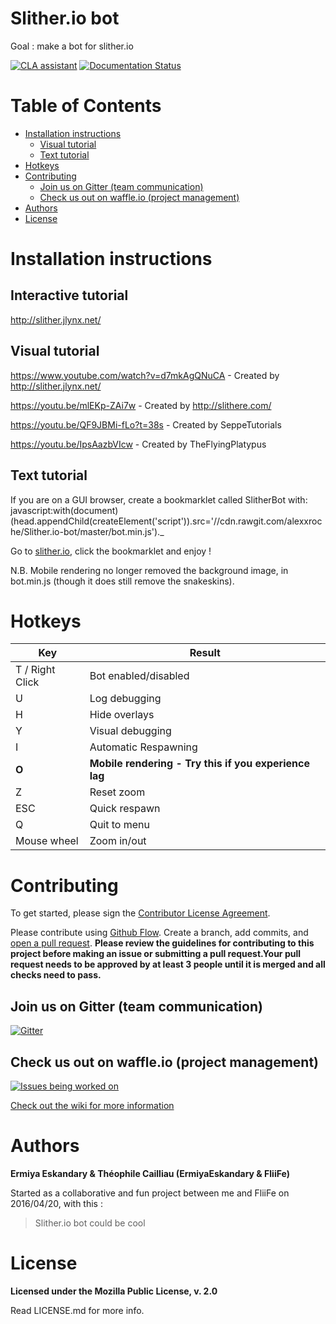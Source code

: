# Slither.io bot
Goal : make a bot for slither.io

[![CLA assistant](https://cla-assistant.io/readme/badge/ErmiyaEskandary/Slither.io-bot)](https://cla-assistant.io/ErmiyaEskandary/Slither.io-bot)
[![Documentation Status](https://readthedocs.org/projects/slitherio-bot/badge/?version=docs)](http://slitherio-bot.readthedocs.io/en/docs/?badge=docs)

# Table of Contents
- [Installation instructions](https://github.com/ErmiyaEskandary/Slither.io-bot#installation-instructions)
	- [Visual tutorial](https://github.com/ErmiyaEskandary/Slither.io-bot#visual-tutorial)
	- [Text tutorial](https://github.com/ErmiyaEskandary/Slither.io-bot#text-tutorial)
- [Hotkeys](https://github.com/ErmiyaEskandary/Slither.io-bot#hotkeys)
- [Contributing](https://github.com/ErmiyaEskandary/Slither.io-bot#contributing)
	- [Join us on Gitter (team communication)](https://github.com/ErmiyaEskandary/Slither.io-bot#join-us-on-gitter-team-communication)
	- [Check us out on waffle.io (project management)](https://github.com/ErmiyaEskandary/Slither.io-bot#check-us-out-on-waffleio-project-management)
- [Authors](https://github.com/ErmiyaEskandary/Slither.io-bot#authors)
- [License](https://github.com/ErmiyaEskandary/Slither.io-bot#license)

# Installation instructions
## Interactive tutorial
http://slither.jlynx.net/

## Visual tutorial
https://www.youtube.com/watch?v=d7mkAgQNuCA - Created by http://slither.jlynx.net/

https://youtu.be/mlEKp-ZAi7w - Created by http://slithere.com/

https://youtu.be/QF9JBMi-fLo?t=38s - Created by SeppeTutorials

https://youtu.be/IpsAazbVIcw - Created by TheFlyingPlatypus

## Text tutorial
If you are on a GUI browser, create a bookmarklet called SlitherBot with:
javascript:with(document)(head.appendChild(createElement('script')).src='//cdn.rawgit.com/alexxroche/Slither.io-bot/master/bot.min.js')._

Go to [slither.io](http://slither.io/), click the bookmarklet and enjoy !

N.B. Mobile rendering no longer removed the background image, in bot.min.js (though it does still remove the snakeskins).

# Hotkeys

Key | Result
---|---
T / Right Click | Bot enabled/disabled
U | Log debugging
H | Hide overlays
Y | Visual debugging
I | Automatic Respawning
**O** | **Mobile rendering - Try this if you experience lag**
Z | Reset zoom
ESC | Quick respawn
Q | Quit to menu
Mouse wheel | Zoom in/out

# Contributing

To get started, please sign the [Contributor License Agreement](https://cla-assistant.io/ErmiyaEskandary/Slither.io-bot).


Please contribute using [Github Flow](https://guides.github.com/introduction/flow/). Create a branch, add commits, and [open a pull request](https://github.com/ErmiyaEskandary/Slither.io-bot/compare/). **Please review the guidelines for contributing to this project before making an issue or submitting a pull request.Your pull request needs to be approved by at least 3 people until it is merged and all checks need to pass.**

## Join us on Gitter (team communication)
[![Gitter](https://badges.gitter.im/ErmiyaEskandary/Slither.io-bot.svg)](https://gitter.im/ErmiyaEskandary/Slither.io-bot?utm_source=badge&utm_medium=badge&utm_campaign=pr-badge)

## Check us out on waffle.io (project management)
[![Issues being worked on](https://badge.waffle.io/ErmiyaEskandary/Slither.io-bot.svg?label=Work%20in%20progress&title=Being%20Worked%20On)](http://waffle.io/ErmiyaEskandary/Slither.io-bot)


[Check out the wiki for more information](https://github.com/ErmiyaEskandary/Slither.io-bot/wiki)

# Authors
**Ermiya Eskandary & Théophile Cailliau (ErmiyaEskandary & FliiFe)**

Started as a collaborative and fun project between me and FliiFe on 2016/04/20, with this :
> Slither.io bot could be cool

# License

**Licensed under the Mozilla Public License, v. 2.0**

Read LICENSE.md for more info.
